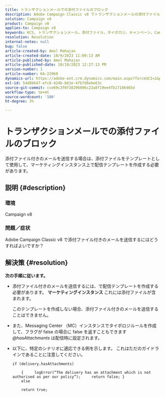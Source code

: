 ```yaml
---
title: トランザクションメールでの添付ファイルのブロック
description: Adobe Campaign Classic v8 でトランザクションメールの添付ファイルをブロックする方法を説明します。 マーケティングインスタンス上に配信テンプレートを作成します。
solution: Campaign v8
product: Campaign v8
applies-to: Campaign v8
keywords: KCS, トランザクションメール，添付ファイル，タイポロジ，キャンペーン，Campaign Classic v8
resolution: Resolution
internal-notes: null
bug: false
article-created-by: Amol Mahajan
article-created-date: 10/9/2023 11:09:13 AM
article-published-by: Amol Mahajan
article-published-date: 10/10/2023 12:27:13 PM
version-number: 1
article-number: KA-22969
dynamics-url: https://adobe-ent.crm.dynamics.com/main.aspx?forceUCI=1&pagetype=entityrecord&etn=knowledgearticle&id=e0cb2043-9466-ee11-9ae7-6045bd0061cb
exl-id: 54d8b647-efc8-424b-bb3e-4fb7d6ebe63c
source-git-commit: cce69c3f0f38296096c23a8f19ee4fb17166465d
workflow-type: tm+mt
source-wordcount: '180'
ht-degree: 3%

---
```


# トランザクションメールでの添付ファイルのブロック


添付ファイル付きのメールを送信する場合は、添付ファイルをテンプレートとして使用して、マーケティングインスタンス上で配信テンプレートを作成する必要があります。

## 説明 {#description}


### <b>環境</b>

Campaign v8



### <b>問題／症状</b>

Adobe Campaign Classic v8 で添付ファイル付きのメールを送信するにはどうすればよいですか？


## 解決策 {#resolution}

<b>次の手順に従います。</b>
- 添付ファイル付きのメールを送信するには、で配信テンプレートを作成する必要があります。 <b>マーケティングインスタンス</b> これには添付ファイルが含まれます。

  このテンプレートを作成しない場合、添付ファイル付きのメールを送信することはできません。



- また、Messaging Center （MC）インスタンスでタイポロジルールを作成して、フラグが false の場合に false を返すこともできます *@hasAttachments* は配信時に設定されます。
- 以下に、特定のシナリオに適応できる例を示します。 これはただのガイドラインであることに注意してください。




  ```
  if (delivery.hasAttachments)
  
      {     logError(“The delivery has an attachment which is not authorised as per our policy”);     return false; }
      else
  
      return true;
  ```
